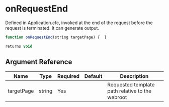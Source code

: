 # onRequestEnd

Defined in Application.cfc, invoked at the end of the request before the request is terminated. It can generate output.

```javascript
function onRequestEnd(string targetPage) {  }
```

```javascript
returns void
```

## Argument Reference

| Name | Type | Required | Default | Description |
| --- | --- | --- | --- | --- |
| targetPage | string | Yes |  | Requested template path relative to the webroot |
